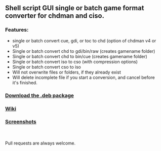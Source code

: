 ## Shell script GUI single or batch game format converter for chdman and ciso.
### Features:
* single or batch convert cue, gdi, or toc to chd (option of chdman v4 or v5)
* Single or batch convert chd to gdi/bin/raw (creates gamename folder)
* Single or batch convert chd to bin/cue (creates gamename folder)
* Single or batch convert iso to cso (with compression options)
* Single or batch convert cso to iso
* Will not overwrite files or folders, if they already exist
* Will delete incomplete file if you start a conversion, and cancel before it's finished.

### [Download the .deb package](https://github.com/Justme488/game-converter/raw/master/game-converter.deb)

### [Wiki](https://github.com/Justme488/game-converter/wiki)

### [Screenshots](https://github.com/Justme488/game-converter/wiki/Screenshots)
</br>
</br>
Pull requests are always welcome.
